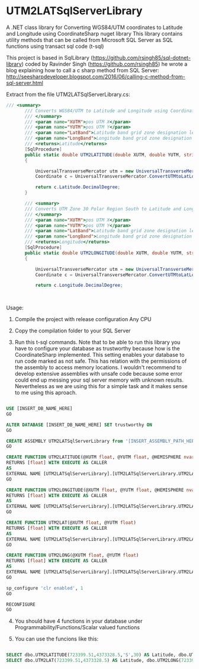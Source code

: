 # UTM2LATSqlServerLibrary
A .NET class library for Converting WGS84/UTM coordinates to Latitude and Longitude using CoordinateSharp nuget library
This library contains utility methods that can be called from Microsoft SQL Server as SQL functions using transact sql code (t-sql)


This project is based in SqlLibrary (https://github.com/rsingh85/sql-dotnet-library) coded by Ravinder Singh (https://github.com/rsingh85)
he wrote a blog explaining how to call a c sharp method from SQL Server: http://seesharpdeveloper.blogspot.com/2016/06/calling-c-method-from-sql-server.html






Extract from the file UTM2LATSqlServerLibrary.cs:
 ```csharp
 /// <summary>
        /// Converts WGS84/UTM to Latitude and Longitude using CoordinateSharp nuget library
        /// </summary>
        /// <param name="XUTM">pos UTM X</param>
        /// <param name="YUTM">pos UTM Y</param>
        /// <param name="LatBand">Latitude band grid zone designation letter (see http://www.dmap.co.uk/utmworld.htm) </param>
        /// <param name="LongBand">Longitude band grid zone designation number (see http://www.dmap.co.uk/utmworld.htm) </param>
        /// <returns>Latitude</returns>
        [SqlProcedure]
        public static double UTM2LATITUDE(double XUTM, double YUTM, string LatBand, int LongBand)
        {

            UniversalTransverseMercator utm = new UniversalTransverseMercator(LatBand, LongBand, XUTM, YUTM);
            Coordinate c = UniversalTransverseMercator.ConvertUTMtoLatLong(utm);

            return c.Latitude.DecimalDegree;
        }

        /// <summary>
        /// Converts UTM Zone 30 Polar Region South to Latitude and Longitude using CoordinateSharp nuget library
        /// </summary>
        /// <param name="XUTM">pos UTM X</param>
        /// <param name="YUTM">pos UTM Y</param>
        /// <param name="LatBand">Latitude band grid zone designation letter (see http://www.dmap.co.uk/utmworld.htm) </param>
        /// <param name="LongBand">Longitude band grid zone designation number (see http://www.dmap.co.uk/utmworld.htm) </param>
        /// <returns>Longitude</returns>
        [SqlProcedure]
        public static double UTM2LONGITUDE(double XUTM, double YUTM, string LatBand, int LongBand)
        {

            UniversalTransverseMercator utm = new UniversalTransverseMercator(LatBand, LongBand, XUTM, YUTM);
            Coordinate c = UniversalTransverseMercator.ConvertUTMtoLatLong(utm);

            return c.Longitude.DecimalDegree;
        
	
 ```


Usage:

1. Compile the project with release configuration Any CPU

3. Copy the compilation folder to your SQL Server

3. Run this t-sql commands. 
Note that to be able to run this library you have to configure your database as trustworthy because how is the CoordinateSharp implemented.
This setting enables your database to run code marked as not safe. This has relation with the permissions of the assembly to access memory locations.
I wouldn't recommend to develop extensive assemblies with unsafe code because some error could end up messing your sql server memory with unknown results.
Nevertheless as we are using this for a simple task and it makes sense to me using this aproach.

 ```sql

USE [INSERT_DB_NAME_HERE]
GO

ALTER DATABASE [INSERT_DB_NAME_HERE] SET trustworthy ON
GO

CREATE ASSEMBLY UTM2LATSqlServerLibrary from '[INSERT_ASSEMBLY_PATH_HERE]\UTM2LATSqlServerLibrary.dll' WITH PERMISSION_SET = UNSAFE
GO

CREATE FUNCTION UTM2LATITUDE(@XUTM float, @YUTM float, @HEMISPHERE nvarchar(1), @ZONE int)
RETURNS [float] WITH EXECUTE AS CALLER
AS
EXTERNAL NAME [UTM2LATSqlServerLibrary].[UTM2LATSqlServerLibrary.UTM2LATSqlServerLibrary].[UTM2LATITUDE]
GO

CREATE FUNCTION UTM2LONGITUDE(@XUTM float, @YUTM float, @HEMISPHERE nvarchar(1), @ZONE int)
RETURNS [float] WITH EXECUTE AS CALLER
AS
EXTERNAL NAME [UTM2LATSqlServerLibrary].[UTM2LATSqlServerLibrary.UTM2LATSqlServerLibrary].[UTM2LONGITUDE]
GO

CREATE FUNCTION UTM2LAT(@XUTM float, @YUTM float)
RETURNS [float] WITH EXECUTE AS CALLER
AS
EXTERNAL NAME [UTM2LATSqlServerLibrary].[UTM2LATSqlServerLibrary.UTM2LATSqlServerLibrary].[UTM2LAT]
GO

CREATE FUNCTION UTM2LONG(@XUTM float, @YUTM float)
RETURNS [float] WITH EXECUTE AS CALLER
AS
EXTERNAL NAME [UTM2LATSqlServerLibrary].[UTM2LATSqlServerLibrary.UTM2LATSqlServerLibrary].[UTM2LONG]
GO

sp_configure 'clr enabled', 1
GO

RECONFIGURE
GO

 ```


4. You should have 4 functions in your database under Programmability/Functions/Scalar valued functions	

5. You can use the funcions like this:

 ```sql
 
SELECT dbo.UTM2LATITUDE(723399.51,4373328.5,'S',30) AS Latitude, dbo.UTM2LONGITUDE(723399.51,4373328.5,'S',30) AS Longitude
SELECT dbo.UTM2LAT(723399.51,4373328.5) AS Latitude, dbo.UTM2LONG(723399.51,4373328.5) AS Longitude

 ```




